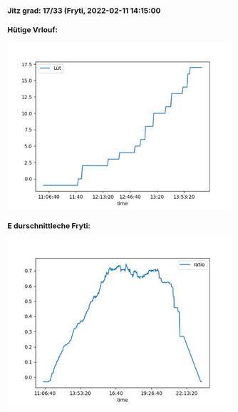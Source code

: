 ### Jitz grad: 17/33 (Fryti, 2022-02-11 14:15:00

### Hütige Vrlouf:
![Graph](Today.png)

### E durschnittleche Fryti:
![Graph](Fryti.png)